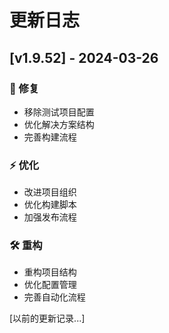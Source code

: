 # 更新日志

## [v1.9.52] - 2024-03-26

### 🔧 修复
- 移除测试项目配置
- 优化解决方案结构
- 完善构建流程

### ⚡️ 优化
- 改进项目组织
- 优化构建脚本
- 加强发布流程

### 🛠️ 重构
- 重构项目结构
- 优化配置管理
- 完善自动化流程

[以前的更新记录...]
  